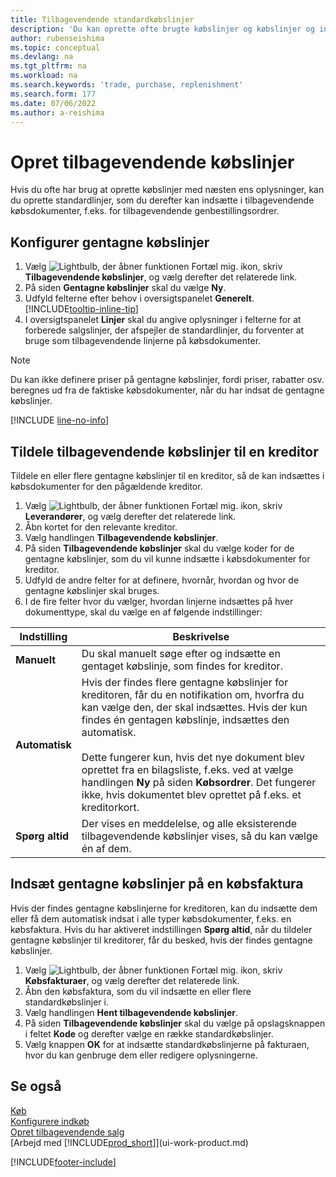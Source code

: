 ```yaml
---
title: Tilbagevendende standardkøbslinjer
description: 'Du kan oprette ofte brugte købslinjer og købslinjer og indsætte dem i købsdokumenter, som du hurtigt kan udfylde linjerne med standardoplysninger.'
author: rubenseishima
ms.topic: conceptual
ms.devlang: na
ms.tgt_pltfrm: na
ms.workload: na
ms.search.keywords: 'trade, purchase, replenishment'
ms.search.form: 177
ms.date: 07/06/2022
ms.author: a-reishima
---
```

# <a name="create-recurring-purchase-lines" />Opret tilbagevendende købslinjer

Hvis du ofte har brug at oprette købslinjer med næsten ens oplysninger, kan du oprette standardlinjer, som du derefter kan indsætte i tilbagevendende købsdokumenter, f.eks. for tilbagevendende genbestillingsordrer.

## <a name="set-up-recurring-purchase-lines" />Konfigurer gentagne købslinjer

1. Vælg ![Lightbulb, der åbner funktionen Fortæl mig.](media/ui-search/search_small.png "Fortæl mig, hvad du vil foretage dig") ikon, skriv **Tilbagevendende købslinjer**, og vælg derefter det relaterede link.
2. På siden **Gentagne købslinjer** skal du vælge **Ny**.
3. Udfyld felterne efter behov i oversigtspanelet **Generelt**. [!INCLUDE[tooltip-inline-tip](includes/tooltip-inline-tip_md.md)]
4. I oversigtspanelet **Linjer** skal du angive oplysninger i felterne for at forberede salgslinjer, der afspejler de standardlinjer, du forventer at bruge som tilbagevendende linjerne på købsdokumenter.

> [!NOTE]
> Du kan ikke definere priser på gentagne købslinjer, fordi priser, rabatter osv. beregnes ud fra de faktiske købsdokumenter, når du har indsat de gentagne købslinjer.

[!INCLUDE [line-no-info](includes/line-no-info.md)]

## <a name="assign-recurring-purchase-lines-to-a-vendor" />Tildele tilbagevendende købslinjer til en kreditor

Tildele en eller flere gentagne købslinjer til en kreditor, så de kan indsættes i købsdokumenter for den pågældende kreditor.

1. Vælg ![Lightbulb, der åbner funktionen Fortæl mig.](media/ui-search/search_small.png "Fortæl mig, hvad du vil foretage dig") ikon, skriv **Leverandører**, og vælg derefter det relaterede link.
2. Åbn kortet for den relevante kreditor.
3. Vælg handlingen **Tilbagevendende købslinjer**.
4. På siden **Tilbagevendende købslinjer** skal du vælge koder for de gentagne købslinjer, som du vil kunne indsætte i købsdokumenter for kreditor.
5. Udfyld de andre felter for at definere, hvornår, hvordan og hvor de gentagne købslinjer skal bruges.
6. I de fire felter hvor du vælger, hvordan linjerne indsættes på hver dokumenttype, skal du vælge en af følgende indstillinger:

|Indstilling|Beskrivelse|
|------|-----------|
|**Manuelt**|Du skal manuelt søge efter og indsætte en gentaget købslinje, som findes for kreditor.|
|**Automatisk**|Hvis der findes flere gentagne købslinjer for kreditoren, får du en notifikation om, hvorfra du kan vælge den, der skal indsættes. Hvis der kun findes én gentagen købslinje, indsættes den automatisk.<br /><br />Dette fungerer kun, hvis det nye dokument blev oprettet fra en bilagsliste, f.eks. ved at vælge handlingen **Ny** på siden **Købsordrer**. Det fungerer ikke, hvis dokumentet blev oprettet på f.eks. et kreditorkort.|
|**Spørg altid**|Der vises en meddelelse, og alle eksisterende tilbagevendende købslinjer vises, så du kan vælge én af dem.

## <a name="insert-recurring-purchase-lines-on-a-purchase-invoice" />Indsæt gentagne købslinjer på en købsfaktura

Hvis der findes gentagne købslinjerne for kreditoren, kan du indsætte dem eller få dem automatisk indsat i alle typer købsdokumenter, f.eks. en købsfaktura. Hvis du har aktiveret indstillingen **Spørg altid**, når du tildeler gentagne købslinjer til kreditorer, får du besked, hvis der findes gentagne købslinjer.

1. Vælg ![Lightbulb, der åbner funktionen Fortæl mig.](media/ui-search/search_small.png "Fortæl mig, hvad du vil foretage dig") ikon, skriv **Købsfakturaer**, og vælg derefter det relaterede link.
2. Åbn den købsfaktura, som du vil indsætte en eller flere standardkøbslinjer i.
3. Vælg handlingen **Hent tilbagevendende købslinjer**.
4. På siden **Tilbagevendende købslinjer** skal du vælge på opslagsknappen i feltet **Kode** og derefter vælge en række standardkøbslinjer.
5. Vælg knappen **OK** for at indsætte standardkøbslinjerne på fakturaen, hvor du kan genbruge dem eller redigere oplysningerne.

## <a name="see-also" />Se også

[Køb](purchasing-manage-purchasing.md)  
[Konfigurere indkøb](purchasing-setup-purchasing.md)  
[Opret tilbagevendende salg](sales-how-work-standard-lines.md)  
[Arbejd med [!INCLUDE[prod_short](includes/prod_short.md)]](ui-work-product.md)  

[!INCLUDE[footer-include](includes/footer-banner.md)]
